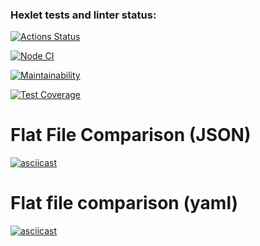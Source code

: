 ### Hexlet tests and linter status:
[![Actions Status](https://github.com/Jekaterina111/frontend-project-46/workflows/hexlet-check/badge.svg)](https://github.com/Jekaterina111/frontend-project-46/actions)

[![Node CI](https://github.com/Jekaterina111/frontend-project-46/actions/workflows/nodejs.yml/badge.svg)](https://github.com/Jekaterina111/frontend-project-46/actions/workflows/nodejs.yml)

[![Maintainability](https://api.codeclimate.com/v1/badges/599a23ea584b13d86edf/maintainability)](https://codeclimate.com/github/Jekaterina111/frontend-project-46/maintainability)

[![Test Coverage](https://api.codeclimate.com/v1/badges/599a23ea584b13d86edf/test_coverage)](https://codeclimate.com/github/Jekaterina111/frontend-project-46/test_coverage)

# Flat File Comparison (JSON)

[![asciicast](https://asciinema.org/a/3uyzS07fdl52XwqPdhm2eTLUm.svg)](https://asciinema.org/a/3uyzS07fdl52XwqPdhm2eTLUm)

# Flat file comparison (yaml)

[![asciicast](https://asciinema.org/a/Unrkj7okZePq6W1kERQgyAJnv.svg)](https://asciinema.org/a/Unrkj7okZePq6W1kERQgyAJnv)